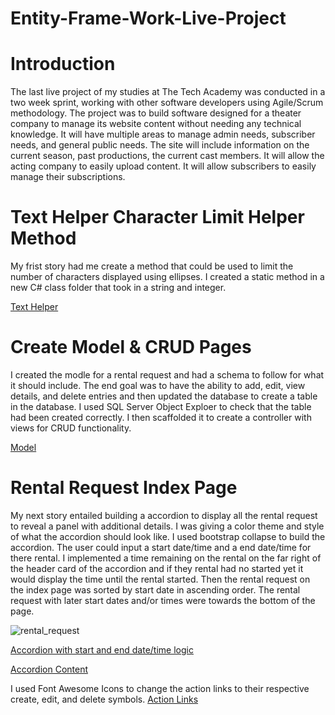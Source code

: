 # Entity-Frame-Work-Live-Project

# Introduction
The last live project of my studies at The Tech Academy was conducted in a two week sprint, working with other software developers using Agile/Scrum methodology. The project was to build software designed for a theater company to manage its website content without needing any technical knowledge. It will have multiple areas to manage admin needs, subscriber needs, and general public needs. The site will include information on the current season, past productions, the current cast members. It will allow the acting company to easily upload content. It will allow subscribers to easily manage their subscriptions.


# Text Helper Character Limit Helper Method

My frist story had me create a method that could be used to limit the number of characters displayed using ellipses. I created a static method in a new C# class folder that took in a string and integer.
<br>

<a href ="https://github.com/codhharris713/Entity-Frame-Work-Live-Project/blob/main/texthelper.png"> Text Helper </a>



# Create Model & CRUD Pages
I created the modle for a rental request and had a schema to follow for what it should include.  The end goal was to have the ability to add, edit, view details, and delete entries and then updated the database to create a table in the database. I used SQL Server Object Exploer to check that the table had been created correctly. I then scaffolded it to create a controller with views for CRUD functionality.
<br>

<a href ="https://github.com/codhharris713/Entity-Frame-Work-Live-Project/blob/main/rental_request_model.png"> Model </a>

# Rental Request Index Page
My next story entailed building a accordion to display all the rental request to reveal a panel with additional details. I was giving a color theme and style of what the accordion should look like. I used bootstrap collapse to build the accordion. The user could input a start date/time and a end date/time for there rental. I implemented a time remaining on the rental on the far right of the header card of the accordion and if they rental had no started yet it would display the time until the rental started. Then the rental request on the index page was sorted by start date in ascending order. The rental request with later start dates and/or times were towards the bottom of the page. 
<br>

![rental_request](https://user-images.githubusercontent.com/83795096/149723380-37733c87-1a00-4946-ac7a-9f825c22b0c1.gif)
<br>

<a href ="https://github.com/codhharris713/Entity-Frame-Work-Live-Project/blob/main/rental_request_start_end_time.png"> Accordion with start and end date/time logic </a>
<br>

<a href ="https://github.com/codhharris713/Entity-Frame-Work-Live-Project/blob/main/accordion.png"> Accordion Content </a>
<br>

I used Font Awesome Icons to change the action links to their respective create, edit, and delete symbols.
<a href ="https://github.com/codhharris713/Entity-Frame-Work-Live-Project/blob/main/action_links.png"> Action Links </a>



